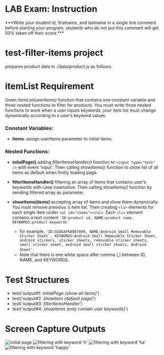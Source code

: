 # LAB Exam: Instruction

\*\*\*Write your student id, firstname, and lastname in a single line comment before starting your program, students who do not put this comment will get 50% taken off their score.\*\*\*

# test-filter-items project

prepares product data in ./data/product.js as follows:

# itemList Requirement

Given _itemList(userItems)_ function that contains one constant variable and three nested functions to filter for products. You must write three nested functions to work when a user inputs keywords, your item list must change dynamically according to a user’s keyword values.

### Constant Variables:

- **items**: assign userItems parameter to initial items

### Nested Functions:

- **initalPage()** adding _filterItemsHandler()_ function to `<input type="text" />` with event 'input'. Then calling _showItems()_ function to show list of all items as default when firstly loading page.

- **filterItemsHandler()** filtering an array of items that contains user’s keywords with case insensitive. Then calling _showItems()_ function by sending filtered array as parameter.

- **showItems(_items_)** accepting array of items and show them dynamically. You must remove previous ’s item list. Then creating `<li>` elements for each single item under `<ul id="items"></ul>`. Each `<li>` element contains a text content `'ID:product id, NAME:product name, KEYWORDS:product keywords'`
  - for example, `'ID:GGOEAFKA087499, NAME:Android Small Removable  Sticker Sheet', KEYWORDS:Android Small Removable Sticker Sheet, android stickers, sticker sheets, removable sticker sheets, small sticker sheet, android small sticker sheets, Android Sheet'`.
  - Note that there is one white space after comma (,) between ID, NAME, and KEYWORDS.

# Test Structures

- test('output#1: _initialPage (show all items)_')
- test('output#2: _showItem (default page)_')
- test('output#3: _filterItemsHandler_')
- test('output#4: _showItems (only contain user keywords)_')

# Screen Capture Outputs

![initial page](/assets/images/output1.JPG)
![filtering with keyword 'h'](/assets/images/output2.JPG)
![filtering with keyword 'ha'](/assets/images/output3.JPG)
![filtering with keyword 'happy'](/assets/images/output4.JPG)
